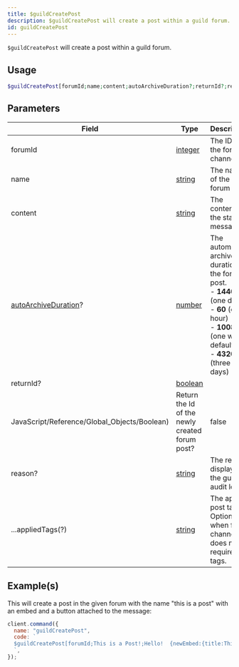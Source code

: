 ```yaml
---
title: $guildCreatePost
description: $guildCreatePost will create a post within a guild forum.
id: guildCreatePost
---
```


`$guildCreatePost` will create a post within a guild forum.

## Usage

```php
$guildCreatePost[forumId;name;content;autoArchiveDuration?;returnId?;reason?;...appliedTags(?)]
```

## Parameters

| Field                                                                                                          | Type                                                                                                | Description                                                                                                                                                                     | Required |
| -------------------------------------------------------------------------------------------------------------- | --------------------------------------------------------------------------------------------------- | ------------------------------------------------------------------------------------------------------------------------------------------------------------------------------- | :------: |
| forumId                                                                                                        | [integer](https://developer.mozilla.org/en-US/docs/Web/JavaScript/Reference/Global_Objects/Integer) | The ID of the forum channel.                                                                                                                                                    |   true   |
| name                                                                                                           | [string](https://developer.mozilla.org/en-US/docs/Web/JavaScript/Reference/Global_Objects/String)   | The name of the forum post.                                                                                                                                                     |   true   |
| content                                                                                                        | [string](https://developer.mozilla.org/en-US/docs/Web/JavaScript/Reference/Global_Objects/String)   | The content of the start message.                                                                                                                                               |   true   |
| [autoArchiveDuration](https://discord-api-types.dev/api/discord-api-types-v10/enum/ThreadAutoArchiveDuration)? | [number](https://developer.mozilla.org/en-US/docs/Web/JavaScript/Reference/Global_Objects/Number)   | The automatic archive duration of the forum post. <br /> - **1440** (one day) <br /> - **60** (one hour) <br /> - **10080** (one week / default) <br /> - **4320** (three days) |  false   |
| returnId?                                                                                                      | [boolean](https://developer.mozilla.org/en-US/docs/Web/JavaScript/Reference/Global_Objects/Boolean) |
| JavaScript/Reference/Global_Objects/Boolean)                                                                   | Return the Id of the newly created forum post?                                                      | false                                                                                                                                                                           |
| reason?                                                                                                        | [string](https://developer.mozilla.org/en-US/docs/Web/JavaScript/Reference/Global_Objects/String)   | The reason displayed in the guild's audit logs.                                                                                                                                 |  false   |
| ...appliedTags(?)                                                                                              | [string](https://developer.mozilla.org/en-US/docs/Web/JavaScript/Reference/Global_Objects/String)   | The applied post tags. Optional when forum channel does not require tags.                                                                                                       |    /     |

## Example(s)

This will create a post in the given forum with the name "this is a post" with an embed and a button attached to the message:

```javascript
client.command({
  name: "guildCreatePost",
  code: `
  $guildCreatePost[forumId;This is a Post!;Hello!  {newEmbed:{title:This is an embed!}} {actionRow:{button:Button:primary:customId:false}};10080;true]
  `,
});
```
